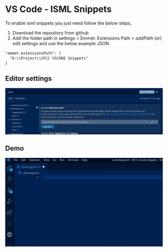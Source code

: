 # VS Code - ISML Snippets

To enable isml snippets you just need follow the below steps,
1. Download the repository from github
2. Add the folder path in settings > Emmet: Extensions Path > _addPath_ (or) edit settings and use the below example JSON.
```
"emmet.extensionsPath": [
  "D:\\Project\\SFCC VSCODE Snippets"
]
```

## Editor settings

![Editor setting](https://raw.githubusercontent.com/syed-shahjahan/SFCC-vsCode-Snippets/master/images/extension_path_setting.png)

## Demo

![Demo](https://raw.githubusercontent.com/syed-shahjahan/SFCC-vsCode-Snippets/master/images/demo.gif)
